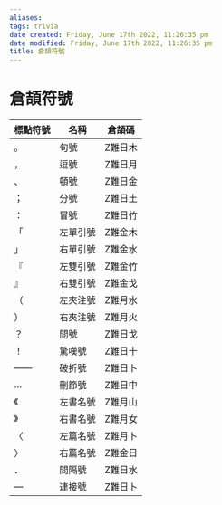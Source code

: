 ```yaml
---
aliases: 
tags: trivia 
date created: Friday, June 17th 2022, 11:26:35 pm
date modified: Friday, June 17th 2022, 11:26:35 pm
title: 倉頡符號
---
```


# 倉頡符號

| 標點符號 | 名稱     | 倉頡碼  |
| -------- | -------- | ------- |
| 。       | 句號     | Z難日木 |
| ，       | 逗號     | Z難日月 |
| 、       | 頓號     | Z難日金 |
| ；       | 分號     | Z難日土 |
| ：       | 冒號     | Z難日竹 |
| 「       | 左單引號 | Z難金木 |
| 」       | 右單引號 | Z難金水 |
| 『       | 左雙引號 | Z難金竹 |
| 』       | 右雙引號 | Z難金戈 |
| （       | 左夾注號 | Z難月水 |
| ）       | 右夾注號 | Z難月火 |
| ？       | 問號     | Z難日戈 |
| ！       | 驚嘆號   | Z難日十 |
| ——       | 破折號   | Z難日卜 |
| …        | 刪節號   | Z難日中 |
| 《       | 左書名號 | Z難月山 |
| 》       | 右書名號 | Z難月女 |
| 〈       | 左篇名號 | Z難月卜 |
| 〉       | 右篇名號 | Z難金日 |
| ．       | 間隔號   | Z難日水 |
| —        | 連接號   | Z難日卜 |

